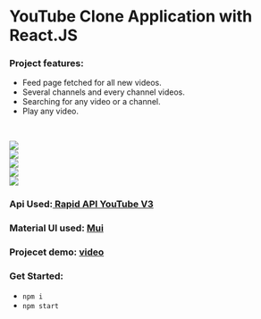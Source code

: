 # YouTube Clone Application with React.JS
### Project features:
<ul>
  <li>Feed page fetched for all new videos.</li>
<li>Several channels and every channel videos.</li>
<li>Searching for any video or a channel.</li>
<li>Play any video.</li>
  </ul> <br/>
  
<img src="https://github.com/ZienabKhaled/Youtube-Clone-App/assets/117679026/0eac18a4-aa8b-4e3e-81ef-4804d8c3eea1" /></br>
<img src="https://github.com/ZienabKhaled/Youtube-Clone-App/assets/117679026/e9336080-7bdc-4c81-831e-37ec80903c10" /></br>
<img src="https://github.com/ZienabKhaled/Youtube-Clone-App/assets/117679026/d15a1a5a-18eb-44e1-8360-88096ba3a17b"/></br>
<img src="https://github.com/ZienabKhaled/Youtube-Clone-App/assets/117679026/1a22d274-74ac-49e4-85a9-7cca4bcfd290" /></br>
<img src="https://github.com/ZienabKhaled/Youtube-Clone-App/assets/117679026/9e4e2e44-4b8b-4162-99e9-3181746d4d03" /></br>

### Api Used:<a href="https://rapidapi.com/ytdlfree/api/youtube-v31?utm_source=youtube.com%2FJavaScriptMastery&utm_medium=referral&utm_campaign=DevRel" > Rapid API YouTube V3 </a> <br/>

### Material UI used: <a href="https://mui.com/material-ui/" >Mui</a></br>

### Projecet demo: <a href="https://drive.google.com/file/d/1091fPhThSjKAdkyqZmpI18mlxZgb5GDh/view?usp=sharing">video</a> </br>

### Get Started:
- `npm i` </br>
- `npm start` </br>

